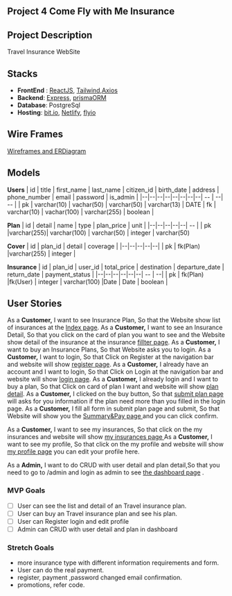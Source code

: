 ## Project 4 Come Fly with Me Insurance

## Project Description

Travel Insurance WebSite

## Stacks

- **FrontEnd** : [ReactJS](https://reactjs.org/), [Tailwind](https://tailwindcss.com/),[Axios](https://axios-http.com/docs/intro)
- **Backend**: [Express](https://expressjs.com/), [prismaORM](https://www.prisma.io/)
- **Database**: PostgreSql
- **Hosting**: [bit.io](https://bit.io/), [Netlify](https://www.netlify.com/), [flyio](https://fly.io/)

## Wire Frames

[Wireframes and ERDiagram](https://miro.com/app/board/uXjVPywQQF4=/?share_link_id=796662062813)

## Models

**Users**
| id | title | first_name | last_name | citizen_id | birth_date | address | phone_number | email | password | is_admin |
|--|--|--|--|--|--|--|--| -- | --| -- |
| pk | varchar(10) | vachar(50) | varchar(50) | varchar(13) | DATE | fk | varchar(10) | vachar(100) | varchar(255) | boolean |

**Plan**
| id | detail | name | type | plan_price | unit |
|--|--|--|--|--| -- |
| pk |varchar(255)| varchar(100) | varchar(50) | integer | varchar(50)

**Cover**
| id | plan_id | detail | coverage |
|--|--|--|--|--|
| pk | fk(Plan) |varchar(255) | integer |

**Insurance**
| id | plan_id | user_id | total_price | destination | departure_date | return_date | payment_status |
|--|--|--|--|--|--| -- | --|
| pk | fk(Plan) |fk(User) | integer | varchar(100) |Date | Date | boolean |

## User Stories

As a **Customer,** I want to see Insurance Plan, So that the Website show list of insurances at the <ins>lndex page</ins>.
As a **Customer,** I want to see an Insurance Detail, So that you click on the card of plan you want to see and the Website show detail of the insurance at the insurance <ins>fillter page</ins>.
As a **Customer,** I want to buy an Insurance Plans, So that Website asks you to login.
As a **Customer,** I want to login, So that Click on Register at the navigation bar and website will show <ins>register page</ins>.
As a **Customer,** I already have an account and I want to login, So that Click on Login at the navigation bar and website will show <ins>login page</ins>.
As a **Customer,** I already login and I want to buy a plan, So that Click on card of plan I want and website will show <ins>plan detail</ins>.
As a **Customer,** I clicked on the buy button, So that <ins>submit plan page </ins>will asks for you information if the plan need more than you filled in the login page.
As a **Customer,** I fill all form in submit plan page and submit, So that Website will show you the <ins>Summary&Pay page </ins>and you can click confirm.

As a **Customer,** I want to see my insurances, So that click on the my insurances and website will show <ins>my insurances page </ins>
As a **Customer,** I want to see my profile, So that click on the my profile and website will show <ins>my profile page</ins> you can edit your profile here.

As a **Admin,** I want to do CRUD with user detail and plan detail,So that you need to go to /admin and login as admin to see <ins>the dashboard page</ins> .

### MVP Goals

- [ ] User can see the list and detail of an Travel insurance plan.
- [ ] User can buy an Travel insurance plan and see his plan.
- [ ] User can Register login and edit profile
- [ ] Admin can CRUD with user detail and plan in dashboard

### Stretch Goals

- more insurance type with different information requirements and form.
- User can do the real payment.
- register, payment ,password changed email confirmation.
- promotions, refer code.
